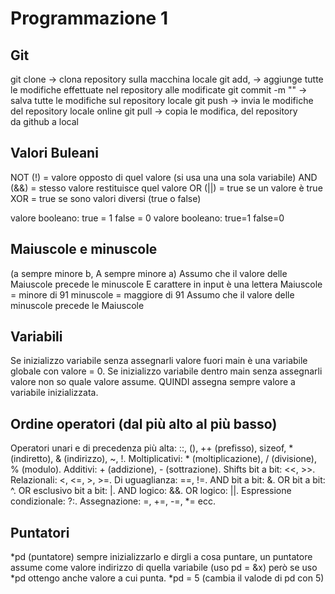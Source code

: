 # Programmazione 1

## Git
git clone <link> -> clona repository sulla macchina locale
git add, -> aggiunge tutte le modifiche effettuate nel repository alle modificate
git commit -m "<messaggio>" -> salva tutte le modifiche sul repository locale
git push -> invia le modifiche del repository locale online
git pull -> copia le modifica, del repository da github a local

## Valori Buleani
NOT (!) = valore opposto di quel valore (si usa una una sola variabile)
AND (&&) = stesso valore restituisce quel valore 
OR (||) = true se un valore è true
XOR = true se sono valori diversi (true o false)

valore booleano:    true = 1     false = 0
valore booleano: true=1 false=0

## Maiuscole e minuscole
(a sempre minore b, A sempre minore a)
Assumo che il valore delle Maiuscole precede le minuscole
E carattere in input è una lettera
Maiuscole = minore di 91
minuscole = maggiore di 91
Assumo che il valore delle minuscole precede le Maiuscole

## Variabili
Se inizializzo variabile senza assegnarli valore fuori main è una variabile globale con valore = 0.
Se inizializzo variabile dentro main senza assegnarli valore non so quale valore assume.
QUINDI assegna sempre valore a variabile inizializzata.

## Ordine operatori (dal più alto al più basso)
Operatori unari e di precedenza più alta: ::, (), ++ (prefisso), sizeof, * (indiretto), & (indirizzo), ~, !.
Moltiplicativi: * (moltiplicazione), / (divisione), % (modulo).
Additivi: + (addizione), - (sottrazione).
Shifts bit a bit: <<, >>.
Relazionali: <, <=, >, >=.
Di uguaglianza: ==, !=.
AND bit a bit: &.
OR bit a bit: ^.
OR esclusivo bit a bit: |.
AND logico: &&.
OR logico: ||.
Espressione condizionale: ?:.
Assegnazione: =, +=, -=, *= ecc.

## Puntatori
*pd (puntatore)
sempre inizializzarlo e dirgli a cosa puntare, un puntatore assume come valore indirizzo di quella variabile (uso pd = &x) però se uso *pd ottengo anche valore a cui punta. 
*pd = 5 (cambia il valode di pd con 5)